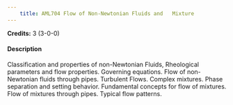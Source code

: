 ```yaml
---
    title: AML704 Flow of Non-Newtonian Fluids and   Mixture
---
```

**Credits:** 3 (3-0-0)



#### Description 
Classification and properties of non-Newtonian Fluids, Rheological parameters and flow properties. Governing equations. Flow of non- Newtonian fluids through pipes. Turbulent Flows. Complex mixtures. Phase separation and setting behavior. Fundamental concepts for flow of mixtures. Flow of mixtures through pipes. Typical flow patterns.